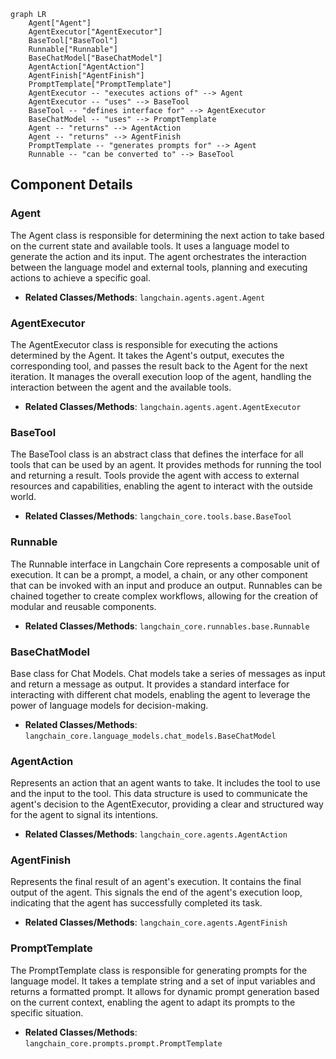 ```mermaid
graph LR
    Agent["Agent"]
    AgentExecutor["AgentExecutor"]
    BaseTool["BaseTool"]
    Runnable["Runnable"]
    BaseChatModel["BaseChatModel"]
    AgentAction["AgentAction"]
    AgentFinish["AgentFinish"]
    PromptTemplate["PromptTemplate"]
    AgentExecutor -- "executes actions of" --> Agent
    AgentExecutor -- "uses" --> BaseTool
    BaseTool -- "defines interface for" --> AgentExecutor
    BaseChatModel -- "uses" --> PromptTemplate
    Agent -- "returns" --> AgentAction
    Agent -- "returns" --> AgentFinish
    PromptTemplate -- "generates prompts for" --> Agent
    Runnable -- "can be converted to" --> BaseTool
```

## Component Details

### Agent
The Agent class is responsible for determining the next action to take based on the current state and available tools. It uses a language model to generate the action and its input. The agent orchestrates the interaction between the language model and external tools, planning and executing actions to achieve a specific goal.
- **Related Classes/Methods**: `langchain.agents.agent.Agent`

### AgentExecutor
The AgentExecutor class is responsible for executing the actions determined by the Agent. It takes the Agent's output, executes the corresponding tool, and passes the result back to the Agent for the next iteration. It manages the overall execution loop of the agent, handling the interaction between the agent and the available tools.
- **Related Classes/Methods**: `langchain.agents.agent.AgentExecutor`

### BaseTool
The BaseTool class is an abstract class that defines the interface for all tools that can be used by an agent. It provides methods for running the tool and returning a result. Tools provide the agent with access to external resources and capabilities, enabling the agent to interact with the outside world.
- **Related Classes/Methods**: `langchain_core.tools.base.BaseTool`

### Runnable
The Runnable interface in Langchain Core represents a composable unit of execution. It can be a prompt, a model, a chain, or any other component that can be invoked with an input and produce an output. Runnables can be chained together to create complex workflows, allowing for the creation of modular and reusable components.
- **Related Classes/Methods**: `langchain_core.runnables.base.Runnable`

### BaseChatModel
Base class for Chat Models. Chat models take a series of messages as input and return a message as output. It provides a standard interface for interacting with different chat models, enabling the agent to leverage the power of language models for decision-making.
- **Related Classes/Methods**: `langchain_core.language_models.chat_models.BaseChatModel`

### AgentAction
Represents an action that an agent wants to take. It includes the tool to use and the input to the tool. This data structure is used to communicate the agent's decision to the AgentExecutor, providing a clear and structured way for the agent to signal its intentions.
- **Related Classes/Methods**: `langchain_core.agents.AgentAction`

### AgentFinish
Represents the final result of an agent's execution. It contains the final output of the agent. This signals the end of the agent's execution loop, indicating that the agent has successfully completed its task.
- **Related Classes/Methods**: `langchain_core.agents.AgentFinish`

### PromptTemplate
The PromptTemplate class is responsible for generating prompts for the language model. It takes a template string and a set of input variables and returns a formatted prompt. It allows for dynamic prompt generation based on the current context, enabling the agent to adapt its prompts to the specific situation.
- **Related Classes/Methods**: `langchain_core.prompts.prompt.PromptTemplate`
